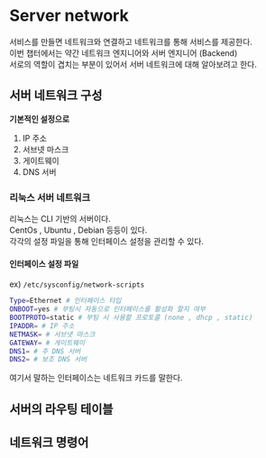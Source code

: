 # Server network

서비스를 만들면 네트워크와 연결하고 네트워크를 통해 서비스를 제공한다.<br>
이번 챕터에서는 약간 네트워크 엔지니어와 서버 엔지니어 (Backend)<br>
서로의 역할이 겹치는 부분이 있어서 서버 네트워크에 대해 알아보려고 한다.

## 서버 네트워크 구성

**기본적인 설정으로**

1. IP 주소
2. 서브넷 마스크
3. 게이트웨이
4. DNS 서버

### 리눅스 서버 네트워크

리눅스는 CLI 기반의 서버이다.<br>
CentOs , Ubuntu , Debian 등등이 있다.<br>
각각의 설정 파일을 통해 인터페이스 설정을 관리할 수 있다.

#### 인터페이스 설정 파일

ex)
`/etc/sysconfig/network-scripts`

```bash
Type=Ethernet # 인터페이스 타입
ONBOOT=yes # 부팅시 자동으로 인터페이스를 활성화 할지 여부
BOOTPROTO=static # 부팅 시 사용할 프로토콜 (none , dhcp , static)
IPADDR= # IP 주소
NETMASK= # 서브넷 마스크
GATEWAY= # 게이트웨이
DNS1= # 주 DNS 서버
DNS2= # 보조 DNS 서버
```

여기서 말하는 인터페이스는 네트워크 카드를 말한다.<br>

## 서버의 라우팅 테이블

## 네트워크 명령어 